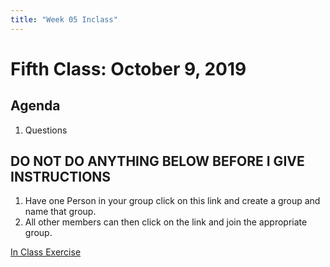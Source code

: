```yaml
---
title: "Week 05 Inclass"
---
```



# Fifth Class:  October 9, 2019


## Agenda

1. Questions


## DO NOT DO ANYTHING BELOW BEFORE I GIVE INSTRUCTIONS

1. Have one Person in your group click on this link and create a group and name that group. 
2. All other members can then click on the link and join the appropriate group. 

[In Class Exercise](https://classroom.github.com/g/nCE-CHJj)

